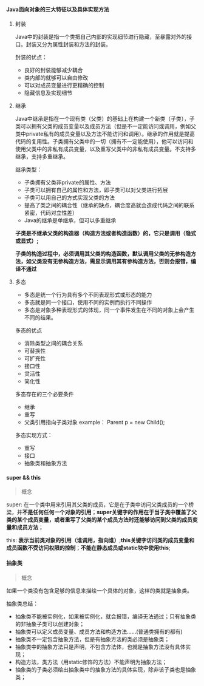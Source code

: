 #### Java面向对象的三大特征以及具体实现方法

1. 封装

   Java中的封装是指一个类把自己内部的实现细节进行隐藏，至暴露对外的接口。封装又分为属性封装和方法的封装。

   封装的优点： 

   * 良好的封装能够减少耦合
   * 类内部的就够可以自由修改
   * 可以对成员变量进行更精确的控制
   * 隐藏信息及实现细节

2. 继承

   Java中继承是指在一个现有类（父类）的基础上在构建一个新类（子类），子类可以拥有父类的成员变量以及成员方法（但是不一定能访问或调用，例如父类中private私有的成员变量以及方法不能访问和调用）。继承的作用就是提高代码的复用性。子类拥有父类中的一切（拥有不一定能使用），他可以访问和使用父类中的非私有成员变量，以及重写父类中的非私有成员变量。不支持多继承，支持多重继承。

   继承类型：

   * 子类拥有父类非private的属性、方法
   * 子类可以拥有自己的属性和方法，即子类可以对父类进行拓展
   * 子类可以用自己的方式实现父类的方法
   * 提高了类之间的耦合性（继承的缺点，耦合度高就会造成代码之间的联系紧密，代码对立性差）
   * Java的继承是单继承，但可以多重继承

   **子类是不继承父类的构造器（构造方法或者构造函数）的，它只是调用（隐式或显式）;**

   **子类的构造过程中，必须调用其父类的构造函数，默认调用父类的无参构造方法，如父类没有无参构造方法，需显示调用其有参构造方法，否则会报错，编译不通过**

3. 多态

   * 多态是统一个行为具有多个不同表现形式或形态的能力
   * 多态就是同一个接口，使用不同的实例而执行不同操作
   * 多态是对象多种表现形式的体现，同一个事件发生在不同的对象上会产生不同的结果。

   多态的优点

   * 消除类型之间的耦合关系
   * 可替换性
   * 可扩充性
   * 接口性
   * 灵活性
   * 简化性

   多态存在的三个必要条件

   * 继承
   * 重写
   * 父类引用指向子类对象 example： Parent p = new Child();

   多态实现方式：

   * 重写
   * 接口
   * 抽象类和抽象方法

   

#### super && this

> 概念

super: 在一个类中用来引用其父类的成员，它是在子类中访问父类成员的一个桥梁，并**不是任何任何一个对象的引用**；**super关键字的作用在于当子类中覆盖了父类的某个成员变量，或者重写了父类的某个成员方法时还能够访问到父类的成员变量和成员方法**；

this: **表示当前类对象的引用（谁调用，指向谁）**;**this关键字访问类的成员变量和成员函数不受访问权限的控制**；**不能在静态成员或static块中使用this**;



#### 抽象类

> 概念

如果一个类没有包含足够的信息来描绘一个具体的对象，这样的类就是抽象类。

抽象类总结：

* 抽象类不能被实例化，如果被实例化，就会报错，编译无法通过；只有抽象类的非抽象子类可以创建对象；
* 抽象类可以定义成员变量、成员方法和构造方法......(普通类拥有的都有)
* 抽象类不一定包含抽象方法，但是有抽象方法的类必须是抽象类；
* 抽象类中的抽象方法只是声明，不包含方法体，也就是抽象方法没有具体实现；
* 构造方法，类方法（用static修饰的方法）不能声明为抽象方法；
* 抽象类的子类必须给出抽象类中的抽象方法的具体实现，除非该子类也是抽象类；